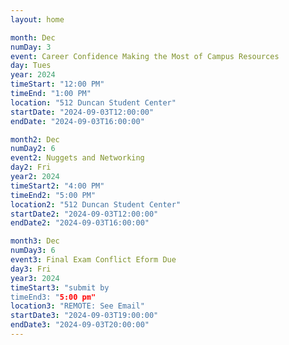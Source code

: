 ```yaml
---
layout: home

month: Dec
numDay: 3
event: Career Confidence Making the Most of Campus Resources
day: Tues
year: 2024
timeStart: "12:00 PM"
timeEnd: "1:00 PM"
location: "512 Duncan Student Center"
startDate: "2024-09-03T12:00:00"
endDate: "2024-09-03T16:00:00"

month2: Dec
numDay2: 6
event2: Nuggets and Networking
day2: Fri
year2: 2024
timeStart2: "4:00 PM"
timeEnd2: "5:00 PM"
location2: "512 Duncan Student Center"
startDate2: "2024-09-03T12:00:00"
endDate2: "2024-09-03T16:00:00"

month3: Dec
numDay3: 6
event3: Final Exam Conflict Eform Due
day3: Fri
year3: 2024
timeStart3: "submit by 
timeEnd3: "5:00 pm"
location3: "REMOTE: See Email"
startDate3: "2024-09-03T19:00:00"
endDate3: "2024-09-03T20:00:00"
---
```

